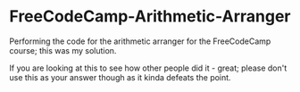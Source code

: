 # FreeCodeCamp-Arithmetic-Arranger

Performing the code for the arithmetic arranger for the FreeCodeCamp course; this was my solution.

If you are looking at this to see how other people did it - great; please don't use this as your answer though as it kinda defeats the point.
